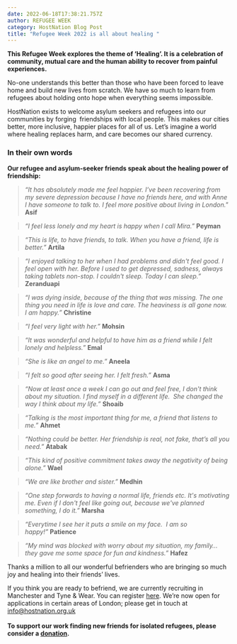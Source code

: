 ```yaml
---
date: 2022-06-18T17:38:21.757Z
author: REFUGEE WEEK
category: HostNation Blog Post
title: "Refugee Week 2022 is all about healing "
---
```

**This Refugee Week explores the theme of ‘Healing’. It is a celebration of community, mutual care and the human ability to recover from painful experiences.**

No-one understands this better than those who have been forced to leave home and build new lives from scratch. We have so much to learn from refugees about holding onto hope when everything seems impossible.

HostNation exists to welcome asylum seekers and refugees into our communities by forging  friendships with local people. This makes our cities better, more inclusive, happier places for all of us. Let’s imagine a world where healing replaces harm, and care becomes our shared currency.

<!-- end -->



### In their own words

**Our refugee and asylum-seeker friends speak about the healing power of friendship:**

> *“It has absolutely made me feel happier. I’ve been recovering from my severe depression because I have no friends here, and with Anne I have someone to talk to. I feel more positive about living in London."* **Asif**



> *“I feel less lonely and my heart is happy when I call Mira.”* **Peyman**



> *“This is life, to have friends, to talk. When you have a friend, life is better.”* **Artila**



> *“I enjoyed talking to her when I had problems and didn't feel good. I feel open with her. Before I used to get depressed, sadness, always taking tablets non-stop. I couldn't sleep. Today I can sleep.”* **Zeranduapi**



> *“I was dying inside, because of the thing that was missing. The one thing you need in life is love and care. The heaviness is all gone now. I am happy.”* **Christine**  



> *“I feel very light with her.”* **Mohsin**



> *“It was wonderful and helpful to have him as a friend while I felt lonely and helpless.”* **Emal**



> *“She is like an angel to me.”* **Aneela**



> *“I felt so good after seeing her. I felt fresh.”* **Asma**



> *“Now at least once a week I can go out and feel free, I don't think about my situation. I find myself in a different life.  She changed the way I think about my life.”* **Shoaib**



> *“Talking is the most important thing for me, a friend that listens to me.”* **Ahmet**



> *“Nothing could be better. Her friendship is real, not fake, that’s all you need.”* **Atabak** 



> *“This kind of positive commitment takes away the negativity of being alone.”* **Wael**



> *“We are like brother and sister.”* **Medhin**



> *“One step forwards to having a normal life, friends etc. It's motivating me. Even if I don't feel like going out, because we've planned something, I do it.”* **Marsha**



> *“Everytime I see her it puts a smile on my face.  I am so happy!”* **Patience**



> *“My mind was blocked with worry about my situation, my family… they gave me some space for fun and kindness.”* **Hafez**



Thanks a million to all our wonderful befrienders who are bringing so much joy and healing into their friends’ lives. 

If you think you are ready to befriend, we are currently recruiting in Manchester and Tyne & Wear. You can register [here](https://www.hostnation.org.uk/befriend). We’re now open for applications in certain areas of London; please get in touch at info@hostnation.org.uk\
**\
To support our work finding new friends for isolated refugees, please consider a [donation](https://www.totalgiving.co.uk/donate/hostnation).**